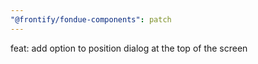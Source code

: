 ```yaml
---
"@frontify/fondue-components": patch
---
```


feat: add option to position dialog at the top of the screen
